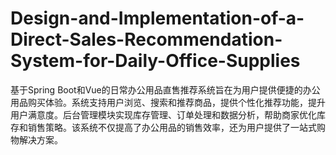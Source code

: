 # Design-and-Implementation-of-a-Direct-Sales-Recommendation-System-for-Daily-Office-Supplies
基于Spring Boot和Vue的日常办公用品直售推荐系统旨在为用户提供便捷的办公用品购买体验。系统支持用户浏览、搜索和推荐商品，提供个性化推荐功能，提升用户满意度。后台管理模块实现库存管理、订单处理和数据分析，帮助商家优化库存和销售策略。该系统不仅提高了办公用品的销售效率，还为用户提供了一站式购物解决方案。
